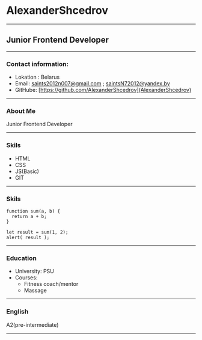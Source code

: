 # AlexanderShcedrov
***
## Junior Frontend Developer
***
### Contact information:
* Lokation : Belarus
* Email: saints2012n007@gmail.com ; saintsN72012@yandex.by
* GitHube: [https://github.com/AlexanderShcedrov](AlexanderShcedrov)
***
### About Me    
Junior Frontend Developer
***
### Skils  
* HTML
* CSS
* JS(Basic)
* GIT
***
### Skils
```
function sum(a, b) {
  return a + b;
}

let result = sum(1, 2);
alert( result );
```
***
### Education  
* University: PSU
* Courses:
  * Fitness coach/mentor
  * Massage
***
### English  
A2(pre-intermediate)
***
